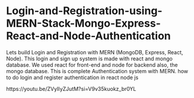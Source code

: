 # Login-and-Registration-using-MERN-Stack-Mongo-Express-React-and-Node-Authentication
Lets build Login and Registration with MERN (MongoDB, Express, React, Node). This login and sign up system is made with react and mongo database. We used react for front-end and node for backend also, the mongo database. This is complete Authentication system with MERN. how to do login and register authentication in react node js




<link> https://youtu.be/ZVyIIyZJutM?si=V9v35kuokz_br0YL </link>
